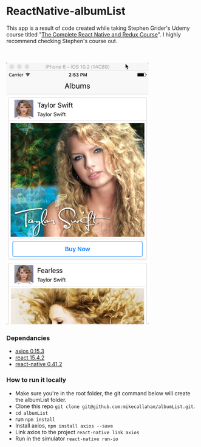 ReactNative-albumList
==
This app is a result of code created while taking Stephen Grider's Udemy course titled "<a href="https://www.udemy.com/the-complete-react-native-and-redux-course/">The Complete React Native and Redux Course</a>".   I highly recommend checking Stephen's course out. 

<br><br>
<img src="https://github.com/mikecallahan/albumList/blob/master/readmeImages/albumList.png">
<br>
### Dependancies
* <a href="https://www.npmjs.com/package/axios">axios 0.15.3</a>
* <a href="https://github.com/facebook/react">react 15.4.2</a>
* <a href ="https://facebook.github.io/react-native/docs/getting-started.html#content">react-native 0.41.2</a>

### How to run it locally
* Make sure you're in the root folder, the git command below will create the albumList folder.
* Clone this repo `git clone git@github.com:mikecallahan/albumList.git`.  
* `cd albumList`
* run `npm install`
* Install axios, `npm install axios --save`
* Link axios to the project `react-native link axios`
* Run in the simulator `react-native run-io`
